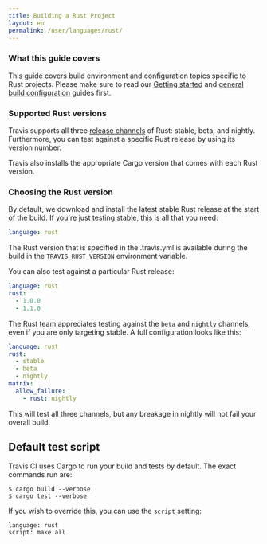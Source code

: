 ```yaml
---
title: Building a Rust Project
layout: en
permalink: /user/languages/rust/
---
```

<div id="toc">
</div>

### What this guide covers

This guide covers build environment and configuration topics specific to Rust
projects. Please make sure to read our [Getting started](/user/getting-started/)
and [general build configuration](/user/build-configuration/) guides first.

### Supported Rust versions

Travis supports all three [release channels][channels] of Rust: stable, beta, and nightly.
Furthermore, you can test against a specific Rust release by using its version number.

[channels]: http://doc.rust-lang.org/book/release-channels.html

Travis also installs the appropriate Cargo version that comes with each Rust version.

### Choosing the Rust version

By default, we download and install the latest stable Rust release at the start of the
build. If you're just testing stable, this is all that you need:

```yaml
language: rust
```

The Rust version that is specified in the .travis.yml is available during the
build in the `TRAVIS_RUST_VERSION` environment variable.

You can also test against a particular Rust release:

```yaml
language: rust
rust:
  - 1.0.0
  - 1.1.0
```

The Rust team appreciates testing against the `beta` and `nightly` channels, even if you
are only targeting stable. A full configuration looks like this:

```yaml
language: rust
rust:
  - stable
  - beta
  - nightly
matrix:
  allow_failure:
    - rust: nightly
```

This will test all three channels, but any breakage in nightly will not fail your overall build.

## Default test script

Travis CI uses Cargo to run your build and tests by default. The exact commands
run are:

    $ cargo build --verbose
    $ cargo test --verbose

If you wish to override this, you can use the `script` setting:

    language: rust
    script: make all

